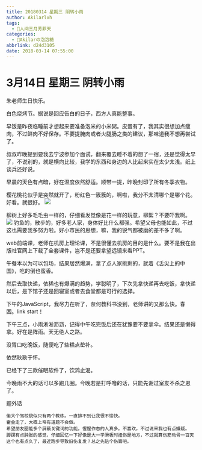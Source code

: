 ```yaml
---
title: 20180314 星期三 阴转小雨
author: Akilarlxh
tags:
  - 🌸人间三月芳菲天
categories:
  - 🍬Akilarの泡泡糖
abbrlink: d24d3105
date: 2018-03-14 07:55:00
---
```

# 3月14日 星期三 阴转小雨

朱老师生日快乐。

白色烧烤节。据说是回应告白的日子，西方人真能整事。

早饭是昨夜临睡前才想起来要准备泡米的小米粥。皮蛋有了，我其实很想加点瘦肉，不过鲜肉不好保存。不要提腌肉或者火腿肠之类的建议，那味道我不想再尝试了。

叔叔昨晚提到要我去宁波参加个面试，翻来覆去睡不着的想了一宿，还是觉得太早了，不说别的，就是横向比较，我学的东西和身边的人比起来实在太少太浅。纸上谈兵还好说。

早晨的天色有点暗，好在温度依然舒适。顺带一提，昨晚封印了所有冬季衣物。

樱花桃花似乎是突然就开了，粉红色一簇簇的，啊啦，我分不太清哪个是哪个花。好看。就很好。
![](https://s2.ax1x.com/2019/04/10/ATa5qK.jpg)

柳树上好多毛毛虫一样的，仔细看发觉像是花一样的玩意，柳絮？不要吓我啊。
![](https://s2.ax1x.com/2019/04/10/ATa4r6.jpg)
钓鱼的，散步的，好多老人家，身体好比什么都强。希望父母也能如此，不过这也需要我多努力啦。好小市民的思想，嘛，我的锐气都被磨的差不多了啊。

web前端课，老师在机房上理论课，不是很懂去机房的目的是什么。要不是我在出版社官网上下载了全套课件，岂不是还要拿望远镜来看PPT。

午餐本以为可以包场，结果居然爆满，拿了点人家挑剩的，就着《舌尖上的中国》，吃的倒也蛮香。

然后去取快递，依稀也有爆满的趋势，学聪明了，下次先拿快递再去吃饭，拿快递以后，是下馆子还是回寝室或者去食堂都是可行的选择。

下午的JavaScript，我尽力在听了，奈何教科书没到，老师讲的又那么快。春困。link start！

下午三点，小雨淅淅沥沥，记得中午吃完饭后还在犹豫要不要拿伞。结果还是懒得拿。好在是阵雨。天无绝人之路。

没胃口吃晚饭，随便吃了些糕点垫补。

依然耿耿于怀。

已经下了三款催眠软件了，饮鸩止渴。

今晚雨不大的话可以多跑几圈。今晚若是打呼噜的话，只能先谢过室友不杀之恩了。

题外话
```
偌大个驾校貌似只有两个教练。一直排不到让我很不愉快。
霍金走了，大概上帝有道题不会做。
希望朋友圈能多个屏蔽关键词的功能。惺惺作态的人真多。不喜欢。不过说来我也有点嫌疑。
脚踝有点肿胀的感觉，仔细回忆一下好像是大一学滑板时扭伤是地方，不过就算伤筋动骨一百天这个也有点久了，最近跑步导致旧伤复发？总之先贴个伤膏吧。
```
